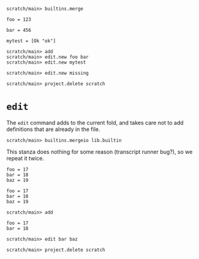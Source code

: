 ``` ucm :hide
scratch/main> builtins.merge
```

``` unison
foo = 123

bar = 456

mytest = [Ok "ok"]
```

``` ucm
scratch/main> add
scratch/main> edit.new foo bar
scratch/main> edit.new mytest
```

``` ucm :error
scratch/main> edit.new missing
```

``` ucm :hide
scratch/main> project.delete scratch
```

# `edit`

The `edit` command adds to the current fold, and takes care not to add definitions that are already in the file.

``` ucm :hide
scratch/main> builtins.mergeio lib.builtin
```

This stanza does nothing for some reason (transcript runner bug?), so we repeat it twice.

``` unison
foo = 17
bar = 18
baz = 19
```

``` unison
foo = 17
bar = 18
baz = 19
```

``` ucm
scratch/main> add
```

``` unison
foo = 17
bar = 18
```

``` ucm
scratch/main> edit bar baz
```

``` ucm :hide
scratch/main> project.delete scratch
```
